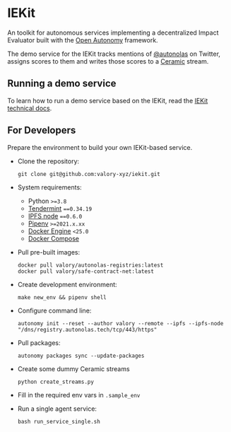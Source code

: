 # IEKit
An toolkit for autonomous services implementing a decentralized Impact Evaluator built with the [Open Autonomy](https://docs.autonolas.network/open-autonomy/) framework.

The demo service for the IEKit tracks mentions of [@autonolas](https://twitter.com/autonolas) on Twitter, assigns scores to them and writes those scores to a [Ceramic](https://ceramic.network/) stream.

## Running a demo service

To learn how to run a demo service based on the IEKit, read the [IEKit technical docs](https://docs.autonolas.network/product/iekit/).

## For Developers

Prepare the environment to build your own IEKit-based service.

- Clone the repository:

      git clone git@github.com:valory-xyz/iekit.git

- System requirements:

    - Python `>=3.8`
    - [Tendermint](https://docs.tendermint.com/v0.34/introduction/install.html) `==0.34.19`
    - [IPFS node](https://docs.ipfs.io/install/command-line/#official-distributions) `==0.6.0`
    - [Pipenv](https://pipenv.pypa.io/en/latest/installation.html) `>=2021.x.xx`
    - [Docker Engine](https://docs.docker.com/engine/install/) `<25.0`
    - [Docker Compose](https://docs.docker.com/compose/install/)

- Pull pre-built images:

      docker pull valory/autonolas-registries:latest
      docker pull valory/safe-contract-net:latest

- Create development environment:

      make new_env && pipenv shell

- Configure command line:

      autonomy init --reset --author valory --remote --ipfs --ipfs-node "/dns/registry.autonolas.tech/tcp/443/https"

- Pull packages:

      autonomy packages sync --update-packages

- Create some dummy Ceramic streams

      python create_streams.py

- Fill in the required env vars in `.sample_env`

- Run a single agent service:

      bash run_service_single.sh